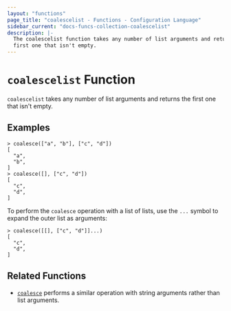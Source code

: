 ```yaml
---
layout: "functions"
page_title: "coalescelist - Functions - Configuration Language"
sidebar_current: "docs-funcs-collection-coalescelist"
description: |-
  The coalescelist function takes any number of list arguments and returns the
  first one that isn't empty.
---
```


# `coalescelist` Function

`coalescelist` takes any number of list arguments and returns the first one
that isn't empty.

## Examples

```
> coalesce(["a", "b"], ["c", "d"])
[
  "a",
  "b",
]
> coalesce([], ["c", "d"])
[
  "c",
  "d",
]
```

To perform the `coalesce` operation with a list of lists, use the `...`
symbol to expand the outer list as arguments:

```
> coalesce([[], ["c", "d"]]...)
[
  "c",
  "d",
]
```

## Related Functions

* [`coalesce`](./coalesce.html) performs a similar operation with string
  arguments rather than list arguments.
